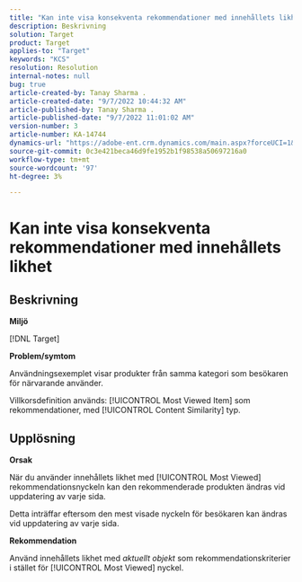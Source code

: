 ```yaml
---
title: "Kan inte visa konsekventa rekommendationer med innehållets likhet"
description: Beskrivning
solution: Target
product: Target
applies-to: "Target"
keywords: "KCS"
resolution: Resolution
internal-notes: null
bug: true
article-created-by: Tanay Sharma .
article-created-date: "9/7/2022 10:44:32 AM"
article-published-by: Tanay Sharma .
article-published-date: "9/7/2022 11:01:02 AM"
version-number: 3
article-number: KA-14744
dynamics-url: "https://adobe-ent.crm.dynamics.com/main.aspx?forceUCI=1&pagetype=entityrecord&etn=knowledgearticle&id=d1bc1008-9a2e-ed11-9db1-002248086735"
source-git-commit: 0c3e421beca46d9fe1952b1f98538a50697216a0
workflow-type: tm+mt
source-wordcount: '97'
ht-degree: 3%

---
```


# Kan inte visa konsekventa rekommendationer med innehållets likhet

## Beskrivning


<b>Miljö</b>

[!DNL Target]



<b>Problem/symtom</b>

Användningsexemplet visar produkter från samma kategori som besökaren för närvarande använder.

Villkorsdefinition används: [!UICONTROL Most Viewed Item] som rekommendationer, med [!UICONTROL Content Similarity] typ.


## Upplösning


<b>Orsak</b>

När du använder innehållets likhet med [!UICONTROL Most Viewed] rekommendationsnyckeln kan den rekommenderade produkten ändras vid uppdatering av varje sida.

Detta inträffar eftersom den mest visade nyckeln för besökaren kan ändras vid uppdatering av varje sida.



<b>Rekommendation</b>

Använd innehållets likhet med *aktuellt objekt* som rekommendationskriterier i stället för [!UICONTROL Most Viewed] nyckel.
